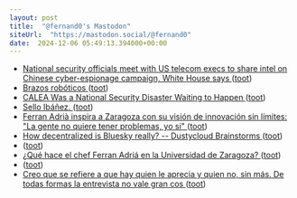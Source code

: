 ```yaml
---
layout: post
title:  "@fernand0's Mastodon"
siteUrl:  "https://mastodon.social/@fernand0"
date:  2024-12-06 05:49:13.394000+00:00
---
```

*  [National security officials meet with US telecom execs to share intel on Chinese cyber-espionage campaign, White House says ](https://edition.cnn.com/2024/11/23/politics/chinese-cyber-espionage-telecom-execs/index.htm) ([toot](https://mastodon.social/@fernand0/113604306756729099))
*  [Brazos robóticos ](https://www.flickr.com/photos/fernand0/54176055298) ([toot](https://mastodon.social/@fernand0/113603596080823171))
*  [CALEA Was a National Security Disaster Waiting to Happen ](https://www.lawfaremedia.org/article/calea-was-a-national-security-disaster-waiting-to-happe) ([toot](https://mastodon.social/@fernand0/113603582040795353))
*  [Sello Ibáñez. ](https://avecesunafoto.wordpress.com/2024/12/05/sello-ibanez) ([toot](https://mastodon.social/@fernand0/113601588238310435))
*  [Ferran Adrià inspira a Zaragoza con su visión de innovación sin límites: "La gente no quiere tener problemas, yo si" ](https://www.elespanol.com/aragon/cultura/20241125/ferran-adria-inspira-zaragoza-vision-innovacion-sin-limites-gente-no-quiere-tener-problemas/903910128_0.htm) ([toot](https://mastodon.social/@fernand0/113601580623319201))
*  [How decentralized is Bluesky really? -- Dustycloud Brainstorms ](https://dustycloud.org/blog/how-decentralized-is-bluesky) ([toot](https://mastodon.social/@fernand0/113601311599111256))
*  [ ](https://mastodon.eus/@luistxo) ([toot](https://mastodon.social/@fernand0/113601249474921072))
*  [¿Qué hace el chef Ferran Adriá en la Universidad de Zaragoza? ](https://www.hoyaragon.es/articulo/zaragoza/chef-ferran-adria-zaragoza-unizar/20241125171427080691.htm) ([toot](https://mastodon.social/@fernand0/113601187819847316))
*  [ ](https://mastodon.eus/@luistxo) ([toot](https://mastodon.social/@fernand0/113601031008867195))
*  [Creo que se refiere a que hay quien le aprecia y quien no, sin más. De todas formas la entrevista no vale gran cos ](https://mastodon.social/@fernand0/113601030143224273) ([toot](https://mastodon.social/@fernand0/113601030143224273))
